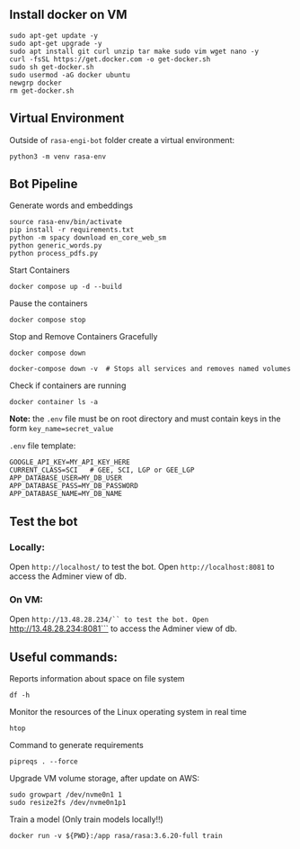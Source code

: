 ## Install docker on VM
```
sudo apt-get update -y
sudo apt-get upgrade -y
sudo apt install git curl unzip tar make sudo vim wget nano -y
curl -fsSL https://get.docker.com -o get-docker.sh
sudo sh get-docker.sh
sudo usermod -aG docker ubuntu
newgrp docker
rm get-docker.sh
```

## Virtual Environment
Outside of `rasa-engi-bot` folder create a virtual environment:
```
python3 -m venv rasa-env
```

## Bot Pipeline
Generate words and embeddings
```
source rasa-env/bin/activate
pip install -r requirements.txt
python -m spacy download en_core_web_sm
python generic_words.py
python process_pdfs.py
```
Start Containers
```
docker compose up -d --build
```
Pause the containers
```
docker compose stop
```
Stop and Remove Containers Gracefully
```
docker compose down
```
```
docker-compose down -v  # Stops all services and removes named volumes
```
Check if containers are running
```
docker container ls -a
```
**Note:** the `.env` file must be on root directory and must contain keys in the form `key_name=secret_value`

`.env` file template:
```
GOOGLE_API_KEY=MY_API_KEY_HERE
CURRENT_CLASS=SCI   # GEE, SCI, LGP or GEE_LGP
APP_DATABASE_USER=MY_DB_USER
APP_DATABASE_PASS=MY_DB_PASSWORD
APP_DATABASE_NAME=MY_DB_NAME
```


## Test the bot
### Locally:
Open ```http://localhost/``` to test the bot.
Open ```http://localhost:8081``` to access the Adminer view of db.
### On VM:
Open ```http://13.48.28.234/`` to test the bot.
Open ```http://13.48.28.234:8081``` to access the Adminer view of db.


## Useful commands:

Reports information about space on file system
```
df -h
```
Monitor the resources of the Linux operating system in real time
```
htop
```

Command to generate requirements
```
pipreqs . --force
```

Upgrade VM volume storage, after update on AWS:
```
sudo growpart /dev/nvme0n1 1
sudo resize2fs /dev/nvme0n1p1
```

Train a model (Only train models locally‼️)
```
docker run -v ${PWD}:/app rasa/rasa:3.6.20-full train
```

